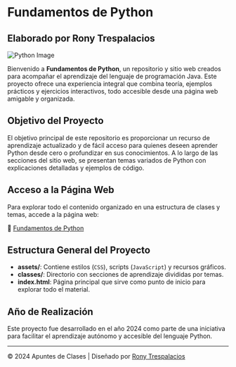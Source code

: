 # Fundamentos de Python

## Elaborado por Rony Trespalacios

<img id="banner-img" src="https://cdn.prod.website-files.com/5f5a53e153805db840dae2db/6458d604829148153fb7cd52_codigo-python-beautiful-soup.jpg" alt="Python Image">

Bienvenido a **Fundamentos de Python**, un repositorio y sitio web creados para acompañar el aprendizaje del lenguaje de programación Java. Este proyecto ofrece una experiencia integral que combina teoría, ejemplos prácticos y ejercicios interactivos, todo accesible desde una página web amigable y organizada.

## Objetivo del Proyecto

El objetivo principal de este repositorio es proporcionar un recurso de aprendizaje actualizado y de fácil acceso para quienes deseen aprender Python desde cero o profundizar en sus conocimientos. A lo largo de las secciones del sitio web, se presentan temas variados de Python con explicaciones detalladas y ejemplos de código.

## Acceso a la Página Web

Para explorar todo el contenido organizado en una estructura de clases y temas, accede a la página web:

🔗 <a href="https://ronytrespalacios.github.io/Aprendiendo-Python/" target="_blank">Fundamentos de Python</a>

## Estructura General del Proyecto

- **assets/**: Contiene estilos (`CSS`), scripts (`JavaScript`) y recursos gráficos.
- **classes/**: Directorio con secciones de aprendizaje divididas por temas.
- **index.html**: Página principal que sirve como punto de inicio para explorar todo el material.

## Año de Realización

Este proyecto fue desarrollado en el año 2024 como parte de una iniciativa para facilitar el aprendizaje autónomo y accesible del lenguaje Python.

---

&copy; 2024 Apuntes de Clases | Diseñado por <a href="https://www.linkedin.com/in/rony-trespalacios/" target="_blank">Rony Trespalacios</a>
